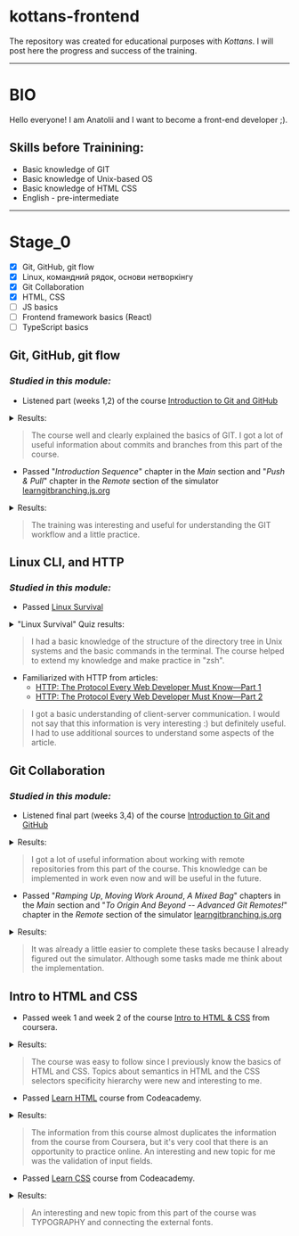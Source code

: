 # kottans-frontend

The repository was created for educational purposes with *Kottans*. I will post here the progress and success of the training.
___

# BIO

Hello everyone! I am Anatolii and I want to become a front-end developer ;).

## Skills before Trainining:
- Basic knowledge of GIT
- Basic knowledge of Unix-based OS
- Basic knowledge of HTML CSS
- English - pre-intermediate

___

# Stage_0

- [x] Git, GitHub, git flow
- [x] Linux, командний рядок, основи нетворкінгу
- [x] Git Collaboration
- [x] HTML, CSS
- [ ] JS basics
- [ ] Frontend framework basics (React)
- [ ] TypeScript basics

## Git, GitHub, git flow

### _Studied in this module:_

- Listened part (weeks 1,2) of the course [Introduction to Git and GitHub](https://www.coursera.org/learn/introduction-git-github)


<details>
<summary>Results:</summary>
	<img src="task_git_github_git_flow/W1_IntroductionToVersionControl.png">
	<p></p>
	<img src="task_git_github_git_flow/W2_UsingGitLocally.png">
		<details>
			<summary>Quizes results:</summary>
			<img src="task_git_github_git_flow/W11_PracticeQuiz_BeforeVersionControl.png">
			<p></p>
			<img src="task_git_github_git_flow/W12_PracticeQuiz_VersionControlSystems.png">
			<p></p>
			<img src="task_git_github_git_flow/W13_PracticeQuiz_UsingGit.png">
			<p></p>
			<img src="task_git_github_git_flow/W21_PracticeQuiz_AdvancedGitInteraction.png">
			<p></p>
			<img src="task_git_github_git_flow/W22_PracticeQuizUndoingThings.png">
			<p></p>
			<img src="task_git_github_git_flow/W23_PracticeQuiz_BranchingMerging.png">
		</details>
</details>

>The course well and clearly explained the basics of GIT.
I got a lot of useful information about commits and branches from this part of the course.

- Passed "*Introduction Sequence*" chapter in the _*Main*_ section and "*Push & Pull*" chapter in the _*Remote*_ section of the simulator [learngitbranching.js.org](https://learngitbranching.js.org/)

<details>
	<summary>Results:</summary>
	<img src="task_git_github_git_flow/learngitbranchingMain.png">
	<p></p>
  <img src="task_git_github_git_flow/learngitbranchingRemote.png">
</details>

>The training was interesting and useful for understanding the GIT workflow and a little practice.

## Linux CLI, and HTTP

### _Studied in this module:_

- Passed [Linux Survival](https://linuxsurvival.com/linux-tutorial-introduction/)

<details>
	<summary>"Linux Survival" Quiz results:</summary>
	<img src="task_linux_cli/QuizNumber1.png">
	<p></p>
	<img src="task_linux_cli/QuizNumber2.png">
	<p></p>
	<img src="task_linux_cli/QuizNumber3.png">
	<p></p>
	<img src="task_linux_cli/QuizNumber4.png">
</details>

>I had a basic knowledge of the structure of the directory tree in Unix systems and the basic commands in the terminal. The course helped to extend my knowledge and make practice in "zsh".

- Familiarized with HTTP from articles:
	- [HTTP: The Protocol Every Web Developer Must Know—Part 1](https://code.tutsplus.com/uk/tutorials/http-the-protocol-every-web-developer-must-know-part-1--net-31177)
	- [HTTP: The Protocol Every Web Developer Must Know—Part 2](https://code.tutsplus.com/uk/tutorials/http-the-protocol-every-web-developer-must-know-part-2--net-31155)

>I got a basic understanding of client-server communication. I would not say that this information is very interesting :) but definitely useful. I had to use additional sources to understand some aspects of the article.

## Git Collaboration

### _Studied in this module:_

- Listened final part (weeks 3,4) of the course [Introduction to Git and GitHub](https://www.coursera.org/learn/introduction-git-github)

<details>
	<summary>Results:</summary>
		<img src="task_git_collaboration/W3_WorkingWithRemotes.png">
		<p></p>
		<img src="task_git_collaboration/W4_Collaboration.png">
			<details>
			<summary>Quizes results:</summary>
			<img src="task_git_collaboration/W31_PracticeQuiz_IntroductionToGitHub.png">
			<p></p>
			<img src="task_git_collaboration/W32_PracticeQuiz_UsingRemoteRepository.png">
			<p></p>
			<img src="task_git_collaboration/W33_PracticeQuiz_SolvingConflicts.png">
			<p></p>
			<img src="task_git_collaboration/W41_PracticeQuiz_PullRequests.png">
			<p></p>
			<img src="task_git_collaboration/W42_PracticeQuiz_CodeReviews.png">
			<p></p>
			<img src="task_git_collaboration/W43_PracticeQuiz_ManagingCollaboration.png">
		</details>
</details>

>I got a lot of useful information about working with remote repositories from this part of the course. This knowledge can be implemented in work even now and will be useful in the future.

- Passed "*Ramping Up*, *Moving Work Around*, *A Mixed Bag*" chapters in the _*Main*_ section and "*To Origin And Beyond -- Advanced Git Remotes!*" chapter in the _*Remote*_ section of the simulator [learngitbranching.js.org](https://learngitbranching.js.org/)

<details>
	<summary>Results:</summary>
	<img src="task_git_collaboration/learngitbranchingMain_Full.png">
	<p></p>
	<img src="task_git_collaboration/learngitbranchingRemote_Full.png">
</details>

>It was already a little easier to complete these tasks because I already figured out the simulator. Although some tasks made me think about the implementation.

## Intro to HTML and CSS

- Passed week 1 and week 2 of the course [Intro to HTML & CSS](https://www.coursera.org/learn/html-css-javascript-for-web-developers) from coursera.

<details>
	<summary>Results:</summary>
	<img src="task_html_css_intro/W1_IntroductionToHTML5.png">
	<p></p>
	<img src="task_html_css_intro/W2_IntroductionToCSS3.png">
</details>

>The course was easy to follow since I previously know the basics of HTML and CSS. Topics about semantics in HTML and the CSS selectors specificity hierarchy were new and interesting to me.

- Passed [Learn HTML](https://www.codecademy.com/learn/learn-html) course from Codeacademy.

<details>
	<summary>Results:</summary>
	<img src="task_html_css_intro/CA_IntroductionToHTML.png">
</details>

>The information from this course almost duplicates the information from the course from Coursera, but it's very cool that there is an opportunity to practice online. An interesting and new topic for me was the validation of input fields.

- Passed [Learn CSS](https://www.codecademy.com/learn/learn-css) course from Codeacademy.

<details>
	<summary>Results:</summary>
	<img src="task_html_css_intro/CA_IntroductionToCSS.png">
</details>

>An interesting and new topic from this part of the course was TYPOGRAPHY and connecting the external fonts.